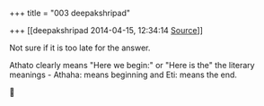 +++
title = "003 deepakshripad"

+++
[[deepakshripad	2014-04-15, 12:34:14 [Source](https://groups.google.com/g/samskrita/c/kvktXEf7USA)]]



Not sure if it is too late for the answer.

  

Athato clearly means "Here we begin:" or "Here is the" the literary meanings - Athaha: means beginning and Eti: means the end.




